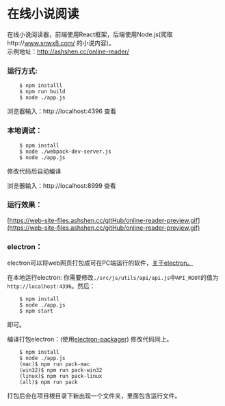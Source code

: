 # 在线小说阅读
在线小说阅读器，前端使用React框架，后端使用Node.js(爬取http://www.snwx8.com/ 的小说内容)。    
示例地址：http://ashshen.cc/online-reader/
    
### 运行方式:
    
````
    $ npm installl
    $ npm run build
    $ node ./app.js
````
浏览器输入：http://localhost:4396 查看
    
### 本地调试：
    
````
    $ npm install
    $ node ./webpack-dev-server.js
    $ node ./app.js
````
修改代码后自动编译
    
浏览器输入：http://localhost:8999 查看
    
### 运行效果：
    
[https://web-site-files.ashshen.cc/gitHub/online-reader-preview.gif](https://web-site-files.ashshen.cc/gitHub/online-reader-preview.gif)
    
### electron：
    
electron可以将web网页打包成可在PC端运行的软件，[关于electron。](https://electron.atom.io/)
    
在本地运行electron: 你需要修改`./src/js/utils/api/api.js`中`API_ROOT`的值为`http://localhost:4396`。然后：
````
    $ npm install
    $ node ./app.js
    $ npm start
````
即可。
    
编译打包electron：(使用[electron-packager](https://github.com/electron-userland/electron-packager)) 修改代码同上。
````
    $ npm install
    $ node ./app.js
    (mac)$ npm run pack-mac
    (win32)$ npm run pack-win32
    (linux)$ npm run pack-linux
    (all)$ npm run pack
````
打包后会在项目根目录下新出现一个文件夹，里面包含运行文件。